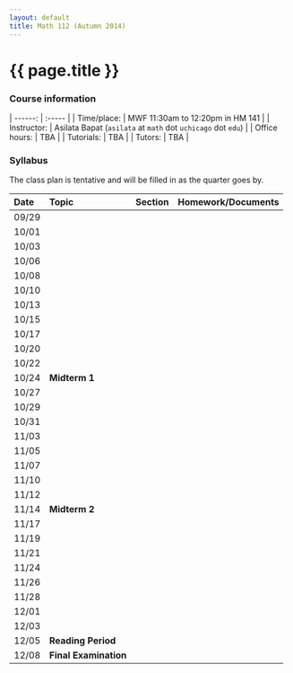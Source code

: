 ```yaml
---
layout: default
title: Math 112 (Autumn 2014)
---
```


# {{ page.title }}

### Course information

<div class="infotable">

| ------:       | :-----                                                       |
| Time/place:   | MWF 11:30am to 12:20pm in HM 141                             |
| Instructor:   | Asilata Bapat (`asilata` at `math` dot `uchicago` dot `edu`) |
| Office hours: | TBA                                                          |
| Tutorials:    | TBA                                                          |
| Tutors:       | TBA                                                          |

</div>

### Syllabus
The class plan is tentative and will be filled in as the quarter goes by. 

<div class="classplan">

| Date  | Topic                 | Section | Homework/Documents |
| :---  | :---                  | :---    | :---               |
| 09/29 |                       |         |                    |
| 10/01 |                       |         |                    |
| 10/03 |                       |         |                    |
| 10/06 |                       |         |                    |
| 10/08 |                       |         |                    |
| 10/10 |                       |         |                    |
| 10/13 |                       |         |                    |
| 10/15 |                       |         |                    |
| 10/17 |                       |         |                    |
| 10/20 |                       |         |                    |
| 10/22 |                       |         |                    |
| 10/24 | **Midterm 1**         |         |                    |
| 10/27 |                       |         |                    |
| 10/29 |                       |         |                    |
| 10/31 |                       |         |                    |
| 11/03 |                       |         |                    |
| 11/05 |                       |         |                    |
| 11/07 |                       |         |                    |
| 11/10 |                       |         |                    |
| 11/12 |                       |         |                    |
| 11/14 | **Midterm 2**         |         |                    |
| 11/17 |                       |         |                    |
| 11/19 |                       |         |                    |
| 11/21 |                       |         |                    |
| 11/24 |                       |         |                    |
| 11/26 |                       |         |                    |
| 11/28 |                       |         |                    |
| 12/01 |                       |         |                    |
| 12/03 |                       |         |                    |
| 12/05 | **Reading Period**    |         |                    |
| 12/08 | **Final Examination** |         |                    |
